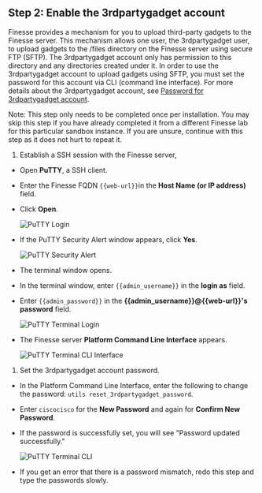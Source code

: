 ## Step 2: Enable the 3rdpartygadget account

Finesse provides a mechanism for you to upload third-party gadgets to the Finesse server. This mechanism allows one user, the 3rdpartygadget user, to upload gadgets to the /files directory on the Finesse server using secure FTP (SFTP). The 3rdpartygadget account only has permission to this directory and any directories created under it. In order to use the 3rdpartygadget account to upload gadgets using SFTP, you must set the password for this account via CLI (command line interface). For more details about the 3rdpartygadget account, see <a href="https://developer.cisco.com/docs/finesse/#enable-or-reset-3rdpartygadget-account" target="_blank">Password for 3rdpartygadget account</a>.

Note: This step only needs to be completed once per installation. You may skip this step if you have already completed it from a different Finesse lab for this particular sandbox instance. If you are unsure, continue with this step as it does not hurt to repeat it.

1. Establish a SSH session with the Finesse server,
 * Open **PuTTY**, a SSH client.
 * Enter the Finesse FQDN  ``{{web-url}}``in the **Host Name (or IP address)** field.
 * Click **Open**.

     ![PuTTY Login](/posts/files/finesse-add-a-gadget/assets/images/putty-login.jpg)
 * If the PuTTY Security Alert window appears, click **Yes**.

     ![PuTTY Security Alert](/posts/files/finesse-add-a-gadget/assets/images/putty-security-alert.jpg)
 * The terminal window opens.
 * In the terminal window, enter ``{{admin_username}}`` in the **login as** field.
 * Enter ``{{admin_password}}`` in the **{{admin_username}}@{{web-url}}'s password** field.

     ![PuTTY Terminal Login](/posts/files/finesse-add-a-gadget/assets/images/putty-terminal-login.jpg)
 * The Finesse server **Platform Command Line Interface** appears.

     ![PuTTY Terminal CLI Interface](/posts/files/finesse-add-a-gadget/assets/images/putty-terminal-cli-interface.jpg)

1. Set the 3rdpartygadget account password.
 * In the Platform Command Line Interface, enter the following to change the password: ``utils reset_3rdpartygadget_password``.
 * Enter ``ciscocisco`` for the **New Password** and again for **Confirm New Password**.
 * If the password is successfully set, you will see "Password updated successfully."

     ![PuTTY Terminal CLI](/posts/files/finesse-add-a-gadget/assets/images/putty-terminal-cli.jpg)
 * If you get an error that there is a password mismatch, redo this step and type the passwords slowly.
